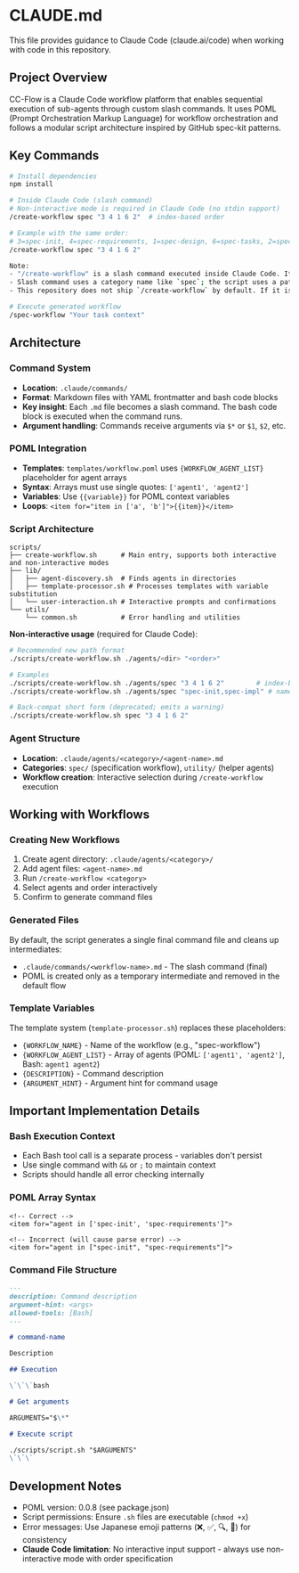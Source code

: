 # CLAUDE.md

This file provides guidance to Claude Code (claude.ai/code) when working with code in this repository.

## Project Overview

CC-Flow is a Claude Code workflow platform that enables sequential execution of sub-agents through custom slash commands. It uses POML (Prompt Orchestration Markup Language) for workflow orchestration and follows a modular script architecture inspired by GitHub spec-kit patterns.

## Key Commands

```bash
# Install dependencies
npm install

# Inside Claude Code (slash command)
# Non-interactive mode is required in Claude Code (no stdin support)
/create-workflow spec "3 4 1 6 2"  # index-based order

# Example with the same order:
# 3=spec-init, 4=spec-requirements, 1=spec-design, 6=spec-tasks, 2=spec-impl
/create-workflow spec "3 4 1 6 2"

Note:
- "/create-workflow" is a slash command executed inside Claude Code. It is distinct from the shell script `scripts/create-workflow.sh` that you run in a terminal.
- Slash command uses a category name like `spec`; the script uses a path like `./agents/spec`.
- This repository does not ship `/create-workflow` by default. If it isn’t present in your project, use the terminal script examples below or add a corresponding `.claude/commands/create-workflow.md` in your project.

# Execute generated workflow
/spec-workflow "Your task context"
```

## Architecture

### Command System

- **Location**: `.claude/commands/`
- **Format**: Markdown files with YAML frontmatter and bash code blocks
- **Key insight**: Each `.md` file becomes a slash command. The bash code block is executed when the command runs.
- **Argument handling**: Commands receive arguments via `$*` or `$1`, `$2`, etc.

### POML Integration

- **Templates**: `templates/workflow.poml` uses `{WORKFLOW_AGENT_LIST}` placeholder for agent arrays
- **Syntax**: Arrays must use single quotes: `['agent1', 'agent2']`
- **Variables**: Use `{{variable}}` for POML context variables
- **Loops**: `<item for="item in ['a', 'b']">{{item}}</item>`

### Script Architecture

```
scripts/
├── create-workflow.sh      # Main entry, supports both interactive and non-interactive modes
├── lib/
│   ├── agent-discovery.sh  # Finds agents in directories
│   ├── template-processor.sh # Processes templates with variable substitution
│   └── user-interaction.sh # Interactive prompts and confirmations
└── utils/
    └── common.sh           # Error handling and utilities
```

**Non-interactive usage** (required for Claude Code):

```bash
# Recommended new path format
./scripts/create-workflow.sh ./agents/<dir> "<order>"

# Examples
./scripts/create-workflow.sh ./agents/spec "3 4 1 6 2"        # index-based
./scripts/create-workflow.sh ./agents/spec "spec-init,spec-impl" # name-based

# Back-compat short form (deprecated; emits a warning)
./scripts/create-workflow.sh spec "3 4 1 6 2"
```

### Agent Structure

- **Location**: `.claude/agents/<category>/<agent-name>.md`
- **Categories**: `spec/` (specification workflow), `utility/` (helper agents)
- **Workflow creation**: Interactive selection during `/create-workflow` execution

## Working with Workflows

### Creating New Workflows

1. Create agent directory: `.claude/agents/<category>/`
2. Add agent files: `<agent-name>.md`
3. Run `/create-workflow <category>`
4. Select agents and order interactively
5. Confirm to generate command files

### Generated Files

By default, the script generates a single final command file and cleans up intermediates:

- `.claude/commands/<workflow-name>.md` - The slash command (final)
- POML is created only as a temporary intermediate and removed in the default flow

### Template Variables

The template system (`template-processor.sh`) replaces these placeholders:

- `{WORKFLOW_NAME}` - Name of the workflow (e.g., "spec-workflow")
- `{WORKFLOW_AGENT_LIST}` - Array of agents (POML: `['agent1', 'agent2']`, Bash: `agent1 agent2`)
- `{DESCRIPTION}` - Command description
- `{ARGUMENT_HINT}` - Argument hint for command usage

## Important Implementation Details

### Bash Execution Context

- Each Bash tool call is a separate process - variables don't persist
- Use single command with `&&` or `;` to maintain context
- Scripts should handle all error checking internally

### POML Array Syntax

```poml
<!-- Correct -->
<item for="agent in ['spec-init', 'spec-requirements']">

<!-- Incorrect (will cause parse error) -->
<item for="agent in ["spec-init", "spec-requirements"]">
```

### Command File Structure

```markdown
---
description: Command description
argument-hint: <args>
allowed-tools: [Bash]
---

# command-name

Description

## Execution

\`\`\`bash

# Get arguments

ARGUMENTS="$\*"

# Execute script

./scripts/script.sh "$ARGUMENTS"
\`\`\`
```

## Development Notes

- POML version: 0.0.8 (see package.json)
- Script permissions: Ensure `.sh` files are executable (`chmod +x`)
- Error messages: Use Japanese emoji patterns (❌, ✅, 🔍, 📂) for consistency
- **Claude Code limitation**: No interactive input support - always use non-interactive mode with order specification
